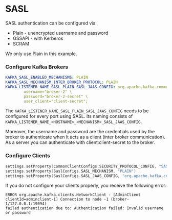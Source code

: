 # SASL

SASL authentication can be configured via:

* Plain - unencrypted username and password
* GSSAPI - with Kerberos
* SCRAM

We only use Plain in this example.

### Configure Kafka Brokers

```yaml
KAFKA_SASL_ENABLED_MECHANISMS: PLAIN
KAFKA_SASL_MECHANISM_INTER_BROKER_PROTOCOL: PLAIN
KAFKA_LISTENER_NAME_SASL_PLAIN_SASL_JAAS_CONFIG: org.apache.kafka.common.security.plain.PlainLoginModule required \
        username="broker-2" \
        password="broker-2-secret" \
        user_client="client-secret";
```
The `KAFKA_LISTENER_NAME_SASL_PLAIN_SASL_JAAS_CONFIG` needs
to be configured for every port using SASL. Its naming
consists of `KAFKA_LISTENER_NAME_<HOSTNAME>_<MECHANISM>_SASL_JAAS_CONFIG`.

Moreover, the username and password are the credentials used by
the broker to authenticate when it acts as a client (inter broker communication). 
As a server you can authenticate with client:client-secret to the broker.


### Configure Clients

```kotlin
settings.setProperty(CommonClientConfigs.SECURITY_PROTOCOL_CONFIG, "SASL_SSL")
settings.setProperty(SaslConfigs.SASL_MECHANISM, "PLAIN")
settings.setProperty(SaslConfigs.SASL_JAAS_CONFIG, "org.apache.kafka.common.security.plain.PlainLoginModule required username=\"client\" password=\"client-secret2\";")
```

If you do not configure your clients properly, you receive the 
following error:

```shell
ERROR org.apache.kafka.clients.NetworkClient - [AdminClient clientId=adminclient-1] Connection to node -1 (broker-1/127.0.0.1:19094)
failed authentication due to: Authentication failed: Invalid username or password
```
